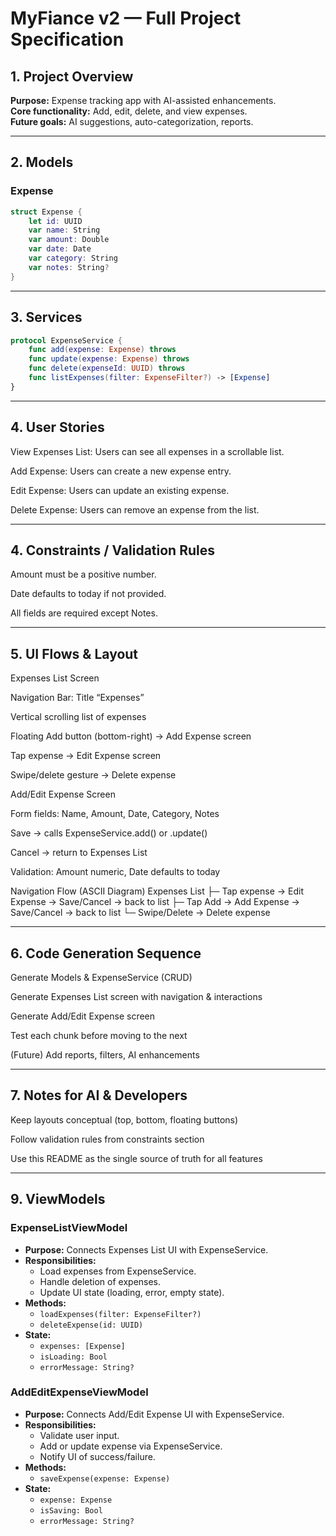 # MyFiance v2 — Full Project Specification

## 1. Project Overview
**Purpose:** Expense tracking app with AI-assisted enhancements.  
**Core functionality:** Add, edit, delete, and view expenses.  
**Future goals:** AI suggestions, auto-categorization, reports.

---

## 2. Models

### Expense
```swift
struct Expense {
    let id: UUID
    var name: String
    var amount: Double
    var date: Date
    var category: String
    var notes: String?
}
```

---

## 3. Services
```swift
protocol ExpenseService {
    func add(expense: Expense) throws
    func update(expense: Expense) throws
    func delete(expenseId: UUID) throws
    func listExpenses(filter: ExpenseFilter?) -> [Expense]
}
```

---

## 4. User Stories

View Expenses List: Users can see all expenses in a scrollable list.

Add Expense: Users can create a new expense entry.

Edit Expense: Users can update an existing expense.

Delete Expense: Users can remove an expense from the list.

---

## 4. Constraints / Validation Rules

Amount must be a positive number.

Date defaults to today if not provided.

All fields are required except Notes.

---

## 5. UI Flows & Layout
Expenses List Screen

Navigation Bar: Title “Expenses”

Vertical scrolling list of expenses

Floating Add button (bottom-right) → Add Expense screen

Tap expense → Edit Expense screen

Swipe/delete gesture → Delete expense

Add/Edit Expense Screen

Form fields: Name, Amount, Date, Category, Notes

Save → calls ExpenseService.add() or .update()

Cancel → return to Expenses List

Validation: Amount numeric, Date defaults to today

Navigation Flow (ASCII Diagram)
Expenses List
 ├─ Tap expense → Edit Expense → Save/Cancel → back to list
 ├─ Tap Add → Add Expense → Save/Cancel → back to list
 └─ Swipe/Delete → Delete expense

---

## 6. Code Generation Sequence

Generate Models & ExpenseService (CRUD)

Generate Expenses List screen with navigation & interactions

Generate Add/Edit Expense screen

Test each chunk before moving to the next

(Future) Add reports, filters, AI enhancements

---

## 7. Notes for AI & Developers

Keep layouts conceptual (top, bottom, floating buttons)

Follow validation rules from constraints section

Use this README as the single source of truth for all features

---

## 9. ViewModels

### ExpenseListViewModel
- **Purpose:** Connects Expenses List UI with ExpenseService.
- **Responsibilities:**
  - Load expenses from ExpenseService.
  - Handle deletion of expenses.
  - Update UI state (loading, error, empty state).
- **Methods:**
  - `loadExpenses(filter: ExpenseFilter?)`
  - `deleteExpense(id: UUID)`
- **State:**
  - `expenses: [Expense]`
  - `isLoading: Bool`
  - `errorMessage: String?`

### AddEditExpenseViewModel
- **Purpose:** Connects Add/Edit Expense UI with ExpenseService.
- **Responsibilities:**
  - Validate user input.
  - Add or update expense via ExpenseService.
  - Notify UI of success/failure.
- **Methods:**
  - `saveExpense(expense: Expense)`
- **State:**
  - `expense: Expense`
  - `isSaving: Bool`
  - `errorMessage: String?`
